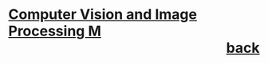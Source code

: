 # [Computer Vision and Image Processing M](https://www.unibo.it/it/studiare/dottorati-master-specializzazioni-e-altra-formazione/insegnamenti?codiceMateria=73302&annoAccademico=2024&codiceCorso=5826&single=True&search=True) <div style="text-align: right"> [back](../Appunti.md) </div>
